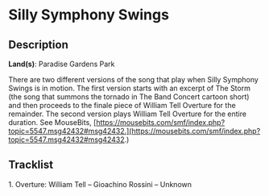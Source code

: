 # Silly Symphony Swings

## Description

**Land(s)**: Paradise Gardens Park

There are two different versions of the song that play when Silly Symphony Swings is in motion. The first version starts with an excerpt of The Storm (the song that summons the tornado in The Band Concert cartoon short) and then proceeds to the finale piece of William Tell Overture for the remainder. The second version plays William Tell Overture for the entire duration. See MouseBits, [https://mousebits.com/smf/index.php?topic=5547.msg42432#msg42432.](https://mousebits.com/smf/index.php?topic=5547.msg42432#msg42432.)

## Tracklist

1\. Overture: William Tell – Gioachino Rossini – Unknown


